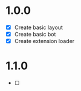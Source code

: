 # 1.0.0
- [x] Create basic layout
- [x] Create basic bot
- [x] Create extension loader
# 1.1.0
- [ ] 